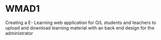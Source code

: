 # WMAD1
Creating a E- Learning web application for O/L students and teachers to upload and download learning material with an back end design for the administrator
